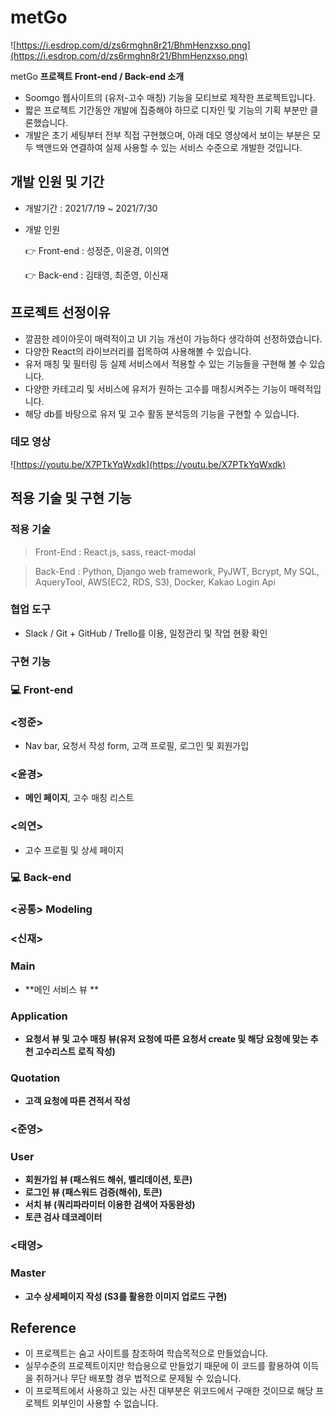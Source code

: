 # metGo
![https://i.esdrop.com/d/zs6rmghn8r21/BhmHenzxso.png](https://i.esdrop.com/d/zs6rmghn8r21/BhmHenzxso.png)

metGo **프로젝트 Front-end / Back-end 소개**

- Soomgo 웹사이트의 (유저-고수 매칭) 기능을 모티브로 제작한 프로젝트입니다.
- 짧은 프로젝트 기간동안 개발에 집중해야 하므로 디자인 및 기능의 기획 부분만 클론했습니다.
- 개발은 초기 세팅부터 전부 직접 구현했으며, 아래 데모 영상에서 보이는 부분은 모두 백앤드와 연결하여 실제 사용할 수 있는 서비스 수준으로 개발한 것입니다.

## **개발 인원 및 기간**

- 개발기간 : 2021/7/19 ~ 2021/7/30
- 개발 인원

    👉  Front-end : 성정준, 이윤경, 이의연 

    👉  Back-end : 김태영, 최준영, 이신재

## **프로젝트 선정이유**

- 깔끔한 레이아웃이 매력적이고 UI 기능 개선이 가능하다 생각하여 선정하였습니다.
- 다양한 React의 라이브러리를 접목하여 사용해볼 수 있습니다.
- 유저 매칭 및 필터링 등 실제 서비스에서 적용할 수 있는 기능들을 구현해 볼 수 있습니다.
- 다양한 카테고리 및 서비스에 유저가 원하는 고수를 매칭시켜주는 기능이 매력적입니다.
- 해당 db를 바탕으로 유저 및 고수 활동 분석등의 기능을 구현할 수 있습니다.

### **데모 영상**

![https://youtu.be/X7PTkYqWxdk](https://youtu.be/X7PTkYqWxdk)

## **적용 기술 및 구현 기능**

### **적용 기술**

> Front-End : React.js, sass, react-modal

> Back-End : Python, Django web framework,  PyJWT, Bcrypt, My SQL, AqueryTool, AWS(EC2, RDS, S3), Docker, Kakao Login Api

### 협업 **도구**

- Slack / Git + GitHub / Trello를 이용, 일정관리 및 작업 현황 확인

### **구현 기능**

### 💻  Front-end

### <정준>

- Nav bar, 요청서 작성 form, 고객 프로필, 로그인 및 회원가입

### <윤경>

- **메인 페이지**, 고수 매칭 리스트

### <의연>

- 고수 프로필 및 상세 페이지

### 💻  Back-end

### <공통> Modeling

### <신재>

### Main 
- **메인 서비스 뷰 **

### Application
- **요청서 뷰 및 고수 매칭 뷰(유저 요청에 따른 요청서 create 및 해당 요청에 맞는 추천 고수리스트 로직 작성)**

### Quotation
- **고객 요청에 따른 견적서 작성**


### <준영>

### User
- **회원가입 뷰 (패스워드 해쉬, 벨리데이션, 토큰)**
- **로그인 뷰 (패스워드 검증(해쉬), 토큰)**
- **서치 뷰 (쿼리파라미터 이용한 검색어 자동완성)**
- **토큰 검사 데코레이터**

### <태영>

### Master
- **고수 상세페이지 작성 (S3를 활용한 이미지 업로드 구현)**


## **Reference**

- 이 프로젝트는 숨고 사이트를 참조하여 학습목적으로 만들었습니다.
- 실무수준의 프로젝트이지만 학습용으로 만들었기 때문에 이 코드를 활용하여 이득을 취하거나 무단 배포할 경우 법적으로 문제될 수 있습니다.
- 이 프로젝트에서 사용하고 있는 사진 대부분은 위코드에서 구매한 것이므로 해당 프로젝트 외부인이 사용할 수 없습니다.

